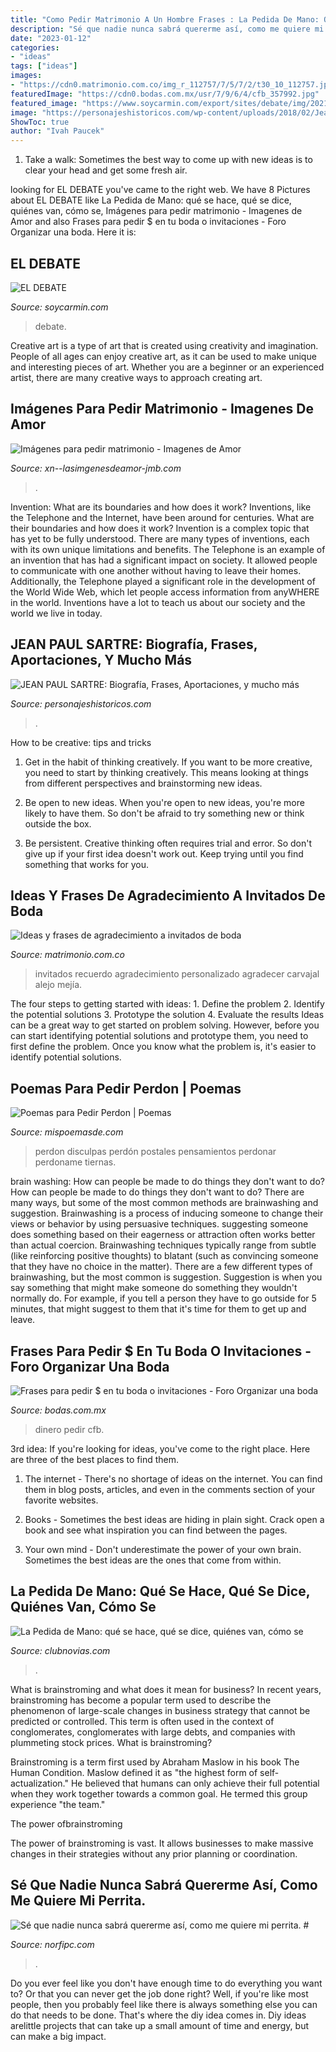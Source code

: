 ```yaml
---
title: "Como Pedir Matrimonio A Un Hombre Frases : La Pedida De Mano: Qué Se Hace, Qué Se Dice, Quiénes Van, Cómo Se"
description: "Sé que nadie nunca sabrá quererme así, como me quiere mi perrita. #"
date: "2023-01-12"
categories:
- "ideas"
tags: ["ideas"]
images:
- "https://cdn0.matrimonio.com.co/img_r_112757/7/5/7/2/t30_10_112757.jpg"
featuredImage: "https://cdn0.bodas.com.mx/usr/7/9/6/4/cfb_357992.jpg"
featured_image: "https://www.soycarmin.com/export/sites/debate/img/2021/06/01/mujer_2.jpg_686523296.jpg"
image: "https://personajeshistoricos.com/wp-content/uploads/2018/02/Jean-Paul-Sartre-6-768x1024.jpg"
ShowToc: true
author: "Ivah Paucek"
---
```



1. Take a walk: Sometimes the best way to come up with new ideas is to clear your head and get some fresh air.

	

		
looking for EL DEBATE you've came to the right web. We have 8 Pictures about EL DEBATE like La Pedida de Mano: qué se hace, qué se dice, quiénes van, cómo se, Imágenes para pedir matrimonio - Imagenes de Amor and also Frases para pedir $ en tu boda o invitaciones - Foro Organizar una boda. Here it is:
		
    
## EL DEBATE

<img loading=lazy src="https://www.soycarmin.com/export/sites/debate/img/2021/06/01/mujer_2.jpg_686523296.jpg" onerror="this.onerror=null;this.src='https://tse1.mm.bing.net/th?id=OIP.TjQ0KPuXyV0n4fZpsAl4HwHaLH&amp;pid=15.1';" alt="EL DEBATE">

_Source: soycarmin.com_

>debate. 

	

Creative art is a type of art that is created using creativity and imagination. People of all ages can enjoy creative art, as it can be used to make unique and interesting pieces of art. Whether you are a beginner or an experienced artist, there are many creative ways to approach creating art.

    
## Imágenes Para Pedir Matrimonio - Imagenes De Amor

<img loading=lazy src="http://www.xn--lasimgenesdeamor-jmb.com/wp-content/uploads/2016/04/Te-quieres-casar-conmigo.jpg" onerror="this.onerror=null;this.src='https://tse3.mm.bing.net/th?id=OIP.X7NMok1jiGdys-hfsFdurAHaE8&amp;pid=15.1';" alt="Imágenes para pedir matrimonio - Imagenes de Amor">

_Source: xn--lasimgenesdeamor-jmb.com_

>. 

	

Invention: What are its boundaries and how does it work?
Inventions, like the Telephone and the Internet, have been around for centuries. What are their boundaries and how does it work? Invention is a complex topic that has yet to be fully understood. There are many types of inventions, each with its own unique limitations and benefits. The Telephone is an example of an invention that has had a significant impact on society. It allowed people to communicate with one another without having to leave their homes. Additionally, the Telephone played a significant role in the development of the World Wide Web, which let people access information from anyWHERE in the world. Inventions have a lot to teach us about our society and the world we live in today.

    
## JEAN PAUL SARTRE: Biografía, Frases, Aportaciones, Y Mucho Más

<img loading=lazy src="https://personajeshistoricos.com/wp-content/uploads/2018/02/Jean-Paul-Sartre-6-768x1024.jpg" onerror="this.onerror=null;this.src='https://tse2.mm.bing.net/th?id=OIP.LUxymOY7lr0V3NP6LAcoagHaJ4&amp;pid=15.1';" alt="JEAN PAUL SARTRE: Biografía, Frases, Aportaciones, y mucho más">

_Source: personajeshistoricos.com_

>. 

	

How to be creative: tips and tricks
1. Get in the habit of thinking creatively. If you want to be more creative, you need to start by thinking creatively. This means looking at things from different perspectives and brainstorming new ideas.
2. Be open to new ideas. When you're open to new ideas, you're more likely to have them. So don't be afraid to try something new or think outside the box.

3. Be persistent. Creative thinking often requires trial and error. So don't give up if your first idea doesn't work out. Keep trying until you find something that works for you.

    
## Ideas Y Frases De Agradecimiento A Invitados De Boda

<img loading=lazy src="https://cdn0.matrimonio.com.co/img_r_112757/7/5/7/2/t30_10_112757.jpg" onerror="this.onerror=null;this.src='https://tse1.mm.bing.net/th?id=OIP.-UzkwtlT1jOQaUOA_I2rUgHaE8&amp;pid=15.1';" alt="Ideas y frases de agradecimiento a invitados de boda">

_Source: matrimonio.com.co_

>invitados recuerdo agradecimiento personalizado agradecer carvajal alejo mejía. 

	

The four steps to getting started with ideas: 1. Define the problem 2. Identify the potential solutions 3. Prototype the solution 4. Evaluate the results
Ideas can be a great way to get started on problem solving. However, before you can start identifying potential solutions and prototype them, you need to first define the problem. Once you know what the problem is, it's easier to identify potential solutions.

    
## Poemas Para Pedir Perdon | Poemas

<img loading=lazy src="http://mispoemasde.com/wp-content/uploads/2015/11/poemas-para-pedir-perdon-5.jpg" onerror="this.onerror=null;this.src='https://tse4.mm.bing.net/th?id=OIP.__HJtnFMhLF31cobZBEs4QHaFj&amp;pid=15.1';" alt="Poemas para Pedir Perdon | Poemas">

_Source: mispoemasde.com_

>perdon disculpas perdón postales pensamientos perdonar perdoname tiernas. 

	

brain washing: How can people be made to do things they don't want to do?
How can people be made to do things they don't want to do? There are many ways, but some of the most common methods are brainwashing and suggestion. Brainwashing is a process of inducing someone to change their views or behavior by using persuasive techniques. suggesting someone does something based on their eagerness or attraction often works better than actual coercion. Brainwashing techniques typically range from subtle (like reinforcing positive thoughts) to blatant (such as convincing someone that they have no choice in the matter). 
There are a few different types of brainwashing, but the most common is suggestion. Suggestion is when you say something that might make someone do something they wouldn't normally do. For example, if you tell a person they have to go outside for 5 minutes, that might suggest to them that it's time for them to get up and leave.

    
## Frases Para Pedir $ En Tu Boda O Invitaciones - Foro Organizar Una Boda

<img loading=lazy src="https://cdn0.bodas.com.mx/usr/7/9/6/4/cfb_357992.jpg" onerror="this.onerror=null;this.src='https://tse1.mm.bing.net/th?id=OIP.BUObG_Cz3Z8l7crgRAwwZwHaEq&amp;pid=15.1';" alt="Frases para pedir $ en tu boda o invitaciones - Foro Organizar una boda">

_Source: bodas.com.mx_

>dinero pedir cfb. 

	

3rd idea:
If you're looking for ideas, you've come to the right place. Here are three of the best places to find them.
1. The internet - There's no shortage of ideas on the internet. You can find them in blog posts, articles, and even in the comments section of your favorite websites.

2. Books - Sometimes the best ideas are hiding in plain sight. Crack open a book and see what inspiration you can find between the pages.

3. Your own mind - Don't underestimate the power of your own brain. Sometimes the best ideas are the ones that come from within.

    
## La Pedida De Mano: Qué Se Hace, Qué Se Dice, Quiénes Van, Cómo Se

<img loading=lazy src="http://clubnovias.com/wp-content/uploads/2016/04/Pedir-la-mano-de-la-novia.jpg" onerror="this.onerror=null;this.src='https://tse1.mm.bing.net/th?id=OIP.9RDK-cdQPGgx0fpbwYtO_gHaKE&amp;pid=15.1';" alt="La Pedida de Mano: qué se hace, qué se dice, quiénes van, cómo se">

_Source: clubnovias.com_

>. 

	

What is brainstroming and what does it mean for business?
In recent years, brainstroming has become a popular term used to describe the phenomenon of large-scale changes in business strategy that cannot be predicted or controlled. This term is often used in the context of conglomerates, conglomerates with large debts, and companies with plummeting stock prices.
What is brainstroming?

Brainstroming is a term first used by Abraham Maslow in his book The Human Condition. Maslow defined it as "the highest form of self-actualization." He believed that humans can only achieve their full potential when they work together towards a common goal. He termed this group experience "the team."

The power ofbrainstroming

The power of brainstroming is vast. It allows businesses to make massive changes in their strategies without any prior planning or coordination.

    
## Sé Que Nadie Nunca Sabrá Quererme Así, Como Me Quiere Mi Perrita. #

<img loading=lazy src="https://norfipc.com/fotos/perros/nadie-sabra-quererme-asi.jpeg" onerror="this.onerror=null;this.src='https://tse3.mm.bing.net/th?id=OIP.6tuiFBXeT6HPcFu7OhXAHAHaFj&amp;pid=15.1';" alt="Sé que nadie nunca sabrá quererme así, como me quiere mi perrita. #">

_Source: norfipc.com_

>. 

	

Do you ever feel like you don't have enough time to do everything you want to? Or that you can never get the job done right? Well, if you're like most people, then you probably feel like there is always something else you can do that needs to be done. That's where the diy idea comes in. Diy ideas arelittle projects that can take up a small amount of time and energy, but can make a big impact.

